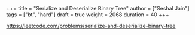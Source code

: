 +++
title = "Serialize and Deserialize Binary Tree"
author = ["Seshal Jain"]
tags = ["bt", "hard"]
draft = true
weight = 2068
duration = 40
+++

<https://leetcode.com/problems/serialize-and-deserialize-binary-tree>
